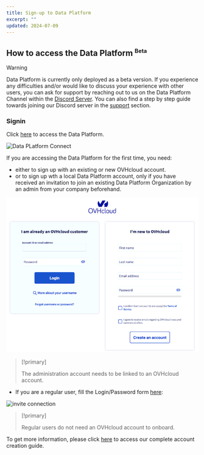 ```yaml
---
title: Sign-up to Data Platform
excerpt: ""
updated: 2024-07-09
---
```


## How to access the Data Platform <sup><small>Beta</small></sup>

> [!warning]
>
> Data Platform is currently only deployed as a beta version. If you experience any difficulties and/or would like to discuss your experience with other users, you can ask for support by reaching out to us on the Data Platform Channel within the [Discord Server](https://discord.com/channels/850031577277792286/1163465539981672559). You can also find a step by step guide towards joining our Discord server in the [support](https://docs.forepaas.io/#/en/support/index) section.
> 

### Signin

Click [here](https://eu.dataplatform.ovh.net/) to access the Data Platform.

![Data PLatform Connect](images/data_platform_connect.png)

If you are accessing the Data Platform for the first time, you need:

- either to sign up with an existing or new OVHcloud account.
- or to sign up wth a local Data Platform account, only if you have received an invitation to join an existing Data Platform Organization by an admin from your company beforehand.

![OVHcloud Connect](images/ovhcloud-connect.png)

> [!primary]
>
> The administration account needs to be linked to an OVHcloud account.
>

- If you are a regular user, fill the Login/Password form [here](https://hq-fp.dataintegration.ovh.net):

![invite connection](images/invite.png)

> [!primary]
>
> Regular users do not need an OVHcloud account to onboard.
>

To get more information, please click [here](https://docs.forepaas.io/#/en/product/organisations/create-account) to access our complete account creation guide.